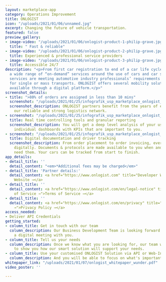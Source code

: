 ```yaml
---
layout: marketplace-app
category: Operations Improvement
title: ONLOGIST
icon: "/uploads/2021/01/06/unnamed.jpg"
excerpt: Changing the future of vehicle transportation.
featured: false
preview_gallery:
- image-video: "/uploads/2021/01/06/onlogist-product-1-philip-grave.jpg"
  title: " Fast & reliable"
- image-video: "/uploads/2021/01/06/onlogist-product-2-philip-grave.jpg"
  title: Experienced & professional service providers
- image-video: "/uploads/2021/01/06/onlogist-product-3-philip-grave.jpg"
  title: Accessible 24/7
description: "<p>From first car registration to end of a car life cycle ONLOGIST offers
  a wide range of “on-demand” services around the use of cars and car sales. All integrated
  services are meeting automotive industry professionals’ requirements - specifically
  for single or mass transports. ONLOGIST offers several mobility solutions that are
  available through a digital platform.</p>"
screenshot_details:
- title: ">80% of orders are assigned in less than 10 mins"
  screenshot: "/uploads/2021/01/25/infografik_usp_marketplace_onlogist_1-1.jpeg"
  screenshot_description: ONLOGIST partners benefit from the years of experience of
    our reliable and strong logistics network.
- screenshot: "/uploads/2021/01/25/infografik_usp_marketplace_onlogist_1-2.jpeg"
  title: Real time controlling tools and granular reporting
  screenshot_description: You will get a deep level analysis of your use case, including
    individual dashboards with KPIs that are important to you.
- screenshot: "/uploads/2021/01/25/infografik_usp_marketplace_onlogist_1-3.jpeg"
  title: Digital documentation and driver tracking
  screenshot_description: From order placement to order invoicing, everything is mapped
    digitally. Documents & protocols are made available to you when and where you
    need them. Your cars can be tracked from start to finish.
app_details:
- detail_title: ''
  detail_content: "<em>*Additional fees may be charged</em>"
- detail_title: 'Partner details:'
  detail_content: <a href="https://www.onlogist.com" title="Developer Website →">Developer
    Website →</a>
- detail_title: ''
  detail_content: <a href="https://www.onlogist.com/en/legal-notice" title="Terms
    of Service →">Terms of Service →</a>
- detail_title: ''
  detail_content: <a href="https://www.onlogist.com/en/privacy" title="Privacy Policy
    →">Privacy Policy →</a>
access_needed:
- Deliver API Credentials
getting_started:
- column_title: Get in touch with our team
  column_description: Our Business Development Team is looking forward to scheduling
    a digital meeting with you.
- column_title: Tell us your needs
  column_description: Once we know what you are looking for, our team will be able
    to show you how our smart solution will support your needs.
- column_title: Use your customised ONLOGIST Solution via API or Web-Interface
  column_description: And you will be able to focus on what's important again.
whitepaper_link: "/uploads/2021/01/07/onlogist_whitepaper_wunder.pdf"
video_poster: ''

---
```


